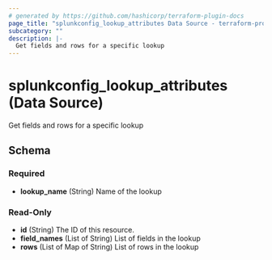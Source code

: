 ```yaml
---
# generated by https://github.com/hashicorp/terraform-plugin-docs
page_title: "splunkconfig_lookup_attributes Data Source - terraform-provider-splunkconfig"
subcategory: ""
description: |-
  Get fields and rows for a specific lookup
---
```


# splunkconfig_lookup_attributes (Data Source)

Get fields and rows for a specific lookup



<!-- schema generated by tfplugindocs -->
## Schema

### Required

- **lookup_name** (String) Name of the lookup

### Read-Only

- **id** (String) The ID of this resource.
- **field_names** (List of String) List of fields in the lookup
- **rows** (List of Map of String) List of rows in the lookup



